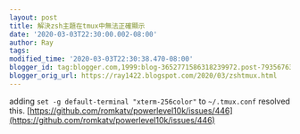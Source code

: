 ```yaml
---
layout: post
title: 解決zsh主題在tmux中無法正確顯示
date: '2020-03-03T22:30:00.002-08:00'
author: Ray
tags: 
modified_time: '2020-03-03T22:30:38.470-08:00'
blogger_id: tag:blogger.com,1999:blog-3652771586318239972.post-7935676376007412026
blogger_orig_url: https://ray1422.blogspot.com/2020/03/zshtmux.html
---
```


adding `set -g default-terminal "xterm-256color"` to `~/.tmux.conf` resolved this.
[https://github.com/romkatv/powerlevel10k/issues/446](https://github.com/romkatv/powerlevel10k/issues/446)
